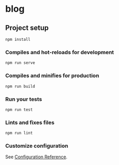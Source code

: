 # blog

## Project setup

```npm
npm install
```

### Compiles and hot-reloads for development

```npm
npm run serve
```

### Compiles and minifies for production

```npm
npm run build
```

### Run your tests

```npm
npm run test
```

### Lints and fixes files

```npm
npm run lint
```

### Customize configuration

See [Configuration Reference](https://cli.vuejs.org/config/).
